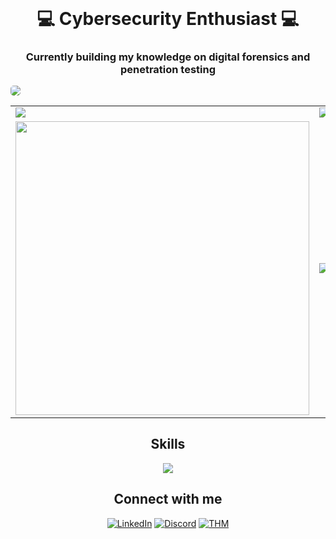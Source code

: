 <br>
<p align="center">
<!-- <a href="https://github.com/anuraghazra/github-readme-stats"><img src="https://github-readme-stats.vercel.app/api?username=crmulent&rank_icon=github&show_icons=true&theme=dark" alt="Github"></a> -->
<h1 align="center">💻 Cybersecurity Enthusiast 💻</h1>
<h3 align="center">Currently building my knowledge on digital forensics and penetration testing</h3>
<table>
  <tr>
    <img style="border-radius: 5px" align="center" src="https://github-readme-activity-graph.vercel.app/graph?username=crmulent&theme=high-contrast">
  <tr>
    <td>
      <img align="center" src="https://github-readme-stats.vercel.app/api?username=crmulent&count_private=true&show_icons=true&theme=nightowl&bg_color=0,000000,441350&title_color=c56a90&text_color=ffffff&rank_icon=github&hide=prs,issues,contribs&show=reviews,prs_merged,prs_merged_percentage">
    </td>
    <td>
      <img align="center" src="https://streak-stats.demolab.com?user=crmulent&theme=nightowl&background=0,000000,441350&fire=ffeb95&ring=ffeb95&sideNums=ffffff&sideLabels=ffffff&dates=c56a90&currStreakNum=ffffff">
    </td>
  </tr>
  <tr>
    <td>
      <img align="center" width="470" src="https://github-readme-stats.vercel.app/api/pin/?username=crmulent&repo=FaSeek&theme=nightowl&show_owner=true&bg_color=0,000000,441350&title_color=c56a90&text_color=ffffff"/>
    </td>
    <td>
      <img align="center" src="https://github-contributor-stats.vercel.app/api?username=crmulent&limit=3&theme=nightowl&show_owner=true&combine_all_yearly_contributions=false&bg_color=0,000000,441350&title_color=c56a90&text_color=ffffff"/>
    </td>
  </tr>
</table>
</p>

<h2 align="center">Skills</h2>
<p align="center">
  <img src="https://skillicons.dev/icons?i=arch,bash,c,git,github,html,css,js,kali,linux,md,mongodb,mysql,neovim,nodejs,powershell,py,regex,vscode&perline=19">
</p>

<h2 align="center">Connect with me</h2>
<p align="center">
<a href="https://www.linkedin.com/in/jdcapacio"><img src="https://img.shields.io/badge/LinkedIn-0077B5?style=for-the-badge&logo=linkedin&logoColor=white" alt="LinkedIn"></a>
<a href="https://www.discord.com/users/775733802873782303"><img src="https://img.shields.io/badge/Discord-5865F2?style=for-the-badge&logo=discord&logoColor=white" alt="Discord"></a>
<a href="https://tryhackme.com/p/crmulent"><img src="https://img.shields.io/badge/TryHackMe-212C42.svg?style=for-the-badge&logo=TryHackMe&logoColor=white" alt="THM"></a>
</p>
